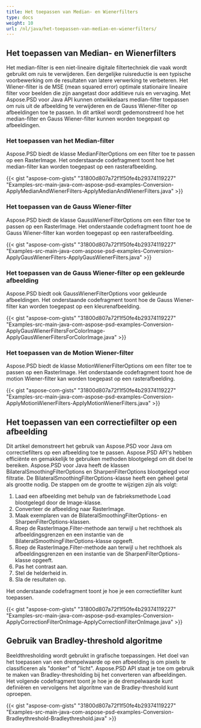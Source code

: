 ```yaml
---
title: Het toepassen van Median- en Wienerfilters
type: docs
weight: 10
url: /nl/java/het-toepassen-van-median-en-wienerfilters/
---
```


## **Het toepassen van Median- en Wienerfilters**
Het median-filter is een niet-lineaire digitale filtertechniek die vaak wordt gebruikt om ruis te verwijderen. Een dergelijke ruisreductie is een typische voorbewerking om de resultaten van latere verwerking te verbeteren. Het Wiener-filter is de MSE (mean squared error) optimale stationaire lineaire filter voor beelden die zijn aangetast door additieve ruis en vervaging. Met Aspose.PSD voor Java API kunnen ontwikkelaars median-filter toepassen om ruis uit de afbeelding te verwijderen en de Gauss Wiener-filter op afbeeldingen toe te passen. In dit artikel wordt gedemonstreerd hoe het median-filter en Gauss Wiener-filter kunnen worden toegepast op afbeeldingen.
### **Het toepassen van het Median-filter**
Aspose.PSD biedt de klasse MedianFilterOptions om een filter toe te passen op een RasterImage. Het onderstaande codefragment toont hoe het median-filter kan worden toegepast op een rasterafbeelding.


{{< gist "aspose-com-gists" "31800d807a72f1f50fe4b29374119227" "Examples-src-main-java-com-aspose-psd-examples-Conversion-ApplyMedianAndWienerFilters-ApplyMedianAndWienerFilters.java" >}}
### **Het toepassen van de Gauss Wiener-filter**
Aspose.PSD biedt de klasse GaussWienerFilterOptions om een filter toe te passen op een RasterImage. Het onderstaande codefragment toont hoe de Gauss Wiener-filter kan worden toegepast op een rasterafbeelding.

{{< gist "aspose-com-gists" "31800d807a72f1f50fe4b29374119227" "Examples-src-main-java-com-aspose-psd-examples-Conversion-ApplyGausWienerFilters-ApplyGausWienerFilters.java" >}}
### **Het toepassen van de Gauss Wiener-filter op een gekleurde afbeelding**
Aspose.PSD biedt ook GaussWienerFilterOptions voor gekleurde afbeeldingen. Het onderstaande codefragment toont hoe de Gauss Wiener-filter kan worden toegepast op een kleurenafbeelding.


{{< gist "aspose-com-gists" "31800d807a72f1f50fe4b29374119227" "Examples-src-main-java-com-aspose-psd-examples-Conversion-ApplyGausWienerFiltersForColorImage-ApplyGausWienerFiltersForColorImage.java" >}}
### **Het toepassen van de Motion Wiener-filter**
Aspose.PSD biedt de klasse MotionWienerFilterOptions om een filter toe te passen op een RasterImage. Het onderstaande codefragment toont hoe de motion Wiener-filter kan worden toegepast op een rasterafbeelding.


{{< gist "aspose-com-gists" "31800d807a72f1f50fe4b29374119227" "Examples-src-main-java-com-aspose-psd-examples-Conversion-ApplyMotionWienerFilters-ApplyMotionWienerFilters.java" >}}
## **Het toepassen van een correctiefilter op een afbeelding**
Dit artikel demonstreert het gebruik van Aspose.PSD voor Java om correctiefilters op een afbeelding toe te passen. Aspose.PSD API's hebben efficiënte en gemakkelijk te gebruiken methoden blootgelegd om dit doel te bereiken. Aspose.PSD voor Java heeft de klassen BilateralSmoothingFilterOptions en SharpenFilterOptions blootgelegd voor filtratie. De BilateralSmoothingFilterOptions-klasse heeft een geheel getal als grootte nodig. De stappen om de grootte te wijzigen zijn als volgt:


1. Laad een afbeelding met behulp van de fabrieksmethode Load blootgelegd door de Image-klasse.
1. Converteer de afbeelding naar RasterImage.
1. Maak exemplaren van de BilateralSmoothingFilterOptions- en SharpenFilterOptions-klassen.
1. Roep de RasterImage.Filter-methode aan terwijl u het rechthoek als afbeeldingsgrenzen en een instantie van de BilateralSmoothingFilterOptions-klasse opgeeft.
1. Roep de RasterImage.Filter-methode aan terwijl u het rechthoek als afbeeldingsgrenzen en een instantie van de SharpenFilterOptions-klasse opgeeft.
1. Pas het contrast aan.
1. Stel de helderheid in.
1. Sla de resultaten op.

Het onderstaande codefragment toont je hoe je een correctiefilter kunt toepassen.

{{< gist "aspose-com-gists" "31800d807a72f1f50fe4b29374119227" "Examples-src-main-java-com-aspose-psd-examples-Conversion-ApplyCorrectionFilterOnImage-ApplyCorrectionFilterOnImage.java" >}}
## **Gebruik van Bradley-threshold algoritme**
Beeldthresholding wordt gebruikt in grafische toepassingen. Het doel van het toepassen van een drempelwaarde op een afbeelding is om pixels te classificeren als "donker" of "licht". Aspose.PSD API staat je toe om gebruik te maken van Bradley-thresholding bij het converteren van afbeeldingen. Het volgende codefragment toont je hoe je de drempelwaarde kunt definiëren en vervolgens het algoritme van de Bradley-threshold kunt oproepen.

{{< gist "aspose-com-gists" "31800d807a72f1f50fe4b29374119227" "Examples-src-main-java-com-aspose-psd-examples-Conversion-Bradleythreshold-Bradleythreshold.java" >}}
